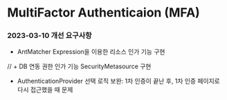 # MultiFactor Authenticaion (MFA)

### 2023-03-10 개선 요구사항

+ AntMatcher Expression을 이용한 리소스 인가 기능 구현

// + DB 연동 권한 인가 기능 SecurityMetasource 구현

+ AuthenticationProvider 선택 로직 보완: 1차 인증이 끝난 후, 1차 인증 페이지로 다시 접근했을 때 문제 
